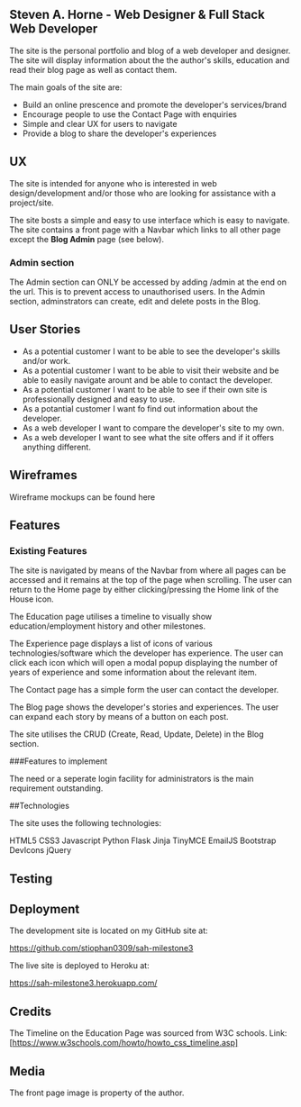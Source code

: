 ## Steven A. Horne - Web Designer & Full Stack Web Developer

The site is the personal portfolio and blog of a web developer and designer.  The site will display information about the the author's skills, education and read their blog page as well as contact them.

The main goals of the site are: 

* Build an online prescence and promote the developer's services/brand
* Encourage people to use the Contact Page with enquiries
* Simple and clear UX for users to navigate
* Provide a blog to share the developer's experiences

## UX

The site is intended for anyone who is interested in web design/development and/or those who are looking for assistance with a project/site.

The site bosts a simple and easy to use interface which is easy to navigate.  The site contains a front page with a Navbar which links to all other page except the **Blog Admin** page (see below).

### Admin section

The Admin section can ONLY be accessed by adding /admin at the end on the url.  This is to prevent access to unauthorised users.
In the Admin section, adminstrators can create, edit and delete posts in the Blog.

## User Stories

* As a potential customer I want to be able to see the developer's skills and/or work.
* As a potential customer I want to be able to visit their website and be able to easily navigate arount and be able to contact the developer.
* As a potential customer I want to be able to see if their own site is professionally designed and easy to use.
* As a potantial customer I want fo find out information about the developer.
* As a web developer I want to compare the developer's site to my own.
* As a web developer I want to see what the site offers and if it offers anything different.

## Wireframes

Wireframe mockups can be found here

## Features

### Existing Features

The site is navigated by means of the Navbar from where all pages can be accessed and it remains at the top of the page when scrolling.  The user can return to the Home page by either clicking/pressing the Home link of the House icon.

The Education page utilises a timeline to visually show education/employment history and other milestones.

The Experience page displays a list of icons of various technologies/software which the developer has experience.  The user can click each icon which will open a modal popup displaying the number of years of experience and some information about the relevant item.

The Contact page has a simple form the user can contact the developer.

The Blog page shows the developer's stories and experiences. The user can expand each story by means of a button on each post.

The site utilises the CRUD (Create, Read, Update, Delete) in the Blog section. 

###Features to implement

The need or a seperate login facility for administrators is the main requirement outstanding.

##Technologies

The site uses the following technologies:

HTML5
CSS3
Javascript
Python
Flask
Jinja
TinyMCE
EmailJS
Bootstrap
DevIcons
jQuery

## Testing

## Deployment

The development site is located on my GitHub site at:

https://github.com/stiophan0309/sah-milestone3

The live site is deployed to Heroku at:

https://sah-milestone3.herokuapp.com/

## Credits

The Timeline on the Education Page was sourced from W3C schools. Link: [https://www.w3schools.com/howto/howto_css_timeline.asp]


## Media

The front page image is property of the author.